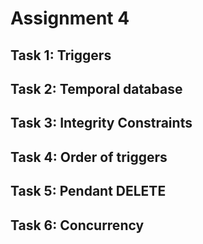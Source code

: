 # Assignment 4
## Task 1: Triggers 
## Task 2: Temporal database
## Task 3: Integrity Constraints
## Task 4: Order of triggers
## Task 5: Pendant DELETE
## Task 6: Concurrency
